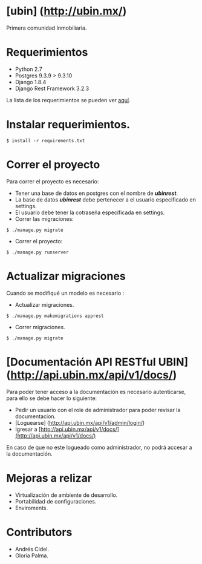 # [ubin] (http://ubin.mx/)
Primera comunidad Inmobiliaria.

# Requerimientos 

- Python 2.7 
- Postgres 9.3.9 > 9.3.10
- Django 1.8.4
- Django Rest Framework 3.2.3
 
La lista de los requerimientos se pueden ver [aquí](https://github.com/devMellow/ubin/blob/master/ubin_rest/requirements.txt).

# Instalar requerimientos.

```
$ install -r requirements.txt

```

# Correr el proyecto 

Para correr el proyecto es necesario:
- Tener una base de datos en postgres con el nombre de ***ubinrest***.
- La base de datos ***ubinrest*** debe pertenecer a el usuario especificado en settings.
- El usuario debe tener la cotraseña especificada en settings.
- Correr las migraciones:

```
$ ./manage.py migrate

```
- Correr el proyecto:

```
$ ./manage.py runserver

```

# Actualizar migraciones
Cuando se modifiqué un modelo es necesario :
- Actualizar migraciones.
```
$ ./manage.py makemigrations apprest

```
- Correr migraciones.

```
$ ./manage.py migrate

```
# [Documentación API RESTful UBIN] (http://api.ubin.mx/api/v1/docs/)
Para poder tener acceso a la documentación es necesario autenticarse, para ello se debe hacer lo siguiente:

- Pedir un usuario con el role de administrador para poder revisar la documentacion.
- [Loguearse] (http://api.ubin.mx/api/v1/admin/login/)
- Igresar a [http://api.ubin.mx/api/v1/docs/](http://api.ubin.mx/api/v1/docs/)

En caso de que no este logueado como administrador, no podrá accesar a la documentación.

# Mejoras a relizar
- Virtualización de ambiente de desarrollo.
- Portabilidad de configuraciones.
- Enviroments.

# Contributors
- Andrés Cidel.
- Gloria Palma.



